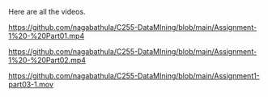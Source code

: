 

Here are all the videos.

https://github.com/nagabathula/C255-DataMIning/blob/main/Assignment-1%20-%20Part01.mp4


https://github.com/nagabathula/C255-DataMIning/blob/main/Assignment-1%20-%20Part02.mp4


https://github.com/nagabathula/C255-DataMIning/blob/main/Assignment1-part03-1.mov


